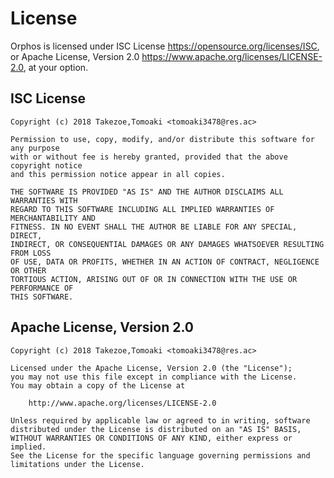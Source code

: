 # License
Orphos is licensed under ISC License <https://opensource.org/licenses/ISC>, or
Apache License, Version 2.0 <https://www.apache.org/licenses/LICENSE-2.0>, at
your option.

## ISC License
```
Copyright (c) 2018 Takezoe,Tomoaki <tomoaki3478@res.ac>

Permission to use, copy, modify, and/or distribute this software for any purpose
with or without fee is hereby granted, provided that the above copyright notice
and this permission notice appear in all copies.

THE SOFTWARE IS PROVIDED "AS IS" AND THE AUTHOR DISCLAIMS ALL WARRANTIES WITH
REGARD TO THIS SOFTWARE INCLUDING ALL IMPLIED WARRANTIES OF MERCHANTABILITY AND
FITNESS. IN NO EVENT SHALL THE AUTHOR BE LIABLE FOR ANY SPECIAL, DIRECT,
INDIRECT, OR CONSEQUENTIAL DAMAGES OR ANY DAMAGES WHATSOEVER RESULTING FROM LOSS
OF USE, DATA OR PROFITS, WHETHER IN AN ACTION OF CONTRACT, NEGLIGENCE OR OTHER
TORTIOUS ACTION, ARISING OUT OF OR IN CONNECTION WITH THE USE OR PERFORMANCE OF
THIS SOFTWARE.
```

## Apache License, Version 2.0
```
Copyright (c) 2018 Takezoe,Tomoaki <tomoaki3478@res.ac>

Licensed under the Apache License, Version 2.0 (the "License");
you may not use this file except in compliance with the License.
You may obtain a copy of the License at

    http://www.apache.org/licenses/LICENSE-2.0

Unless required by applicable law or agreed to in writing, software
distributed under the License is distributed on an "AS IS" BASIS,
WITHOUT WARRANTIES OR CONDITIONS OF ANY KIND, either express or implied.
See the License for the specific language governing permissions and
limitations under the License.
```
